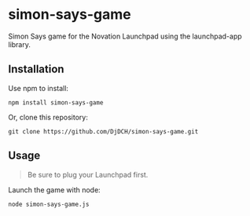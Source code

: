 simon-says-game
===============

Simon Says game for the Novation Launchpad using the launchpad-app library.

Installation
------------

Use npm to install:

    npm install simon-says-game

Or, clone this repository:

    git clone https://github.com/DjDCH/simon-says-game.git

Usage
-----

> Be sure to plug your Launchpad first.

Launch the game with node:

    node simon-says-game.js
